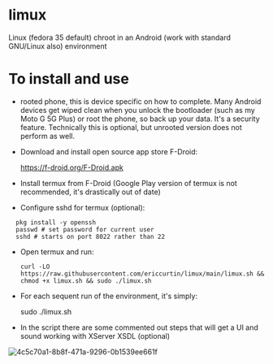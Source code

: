 # limux

Linux (fedora 35 default) chroot in an Android (work with standard GNU/Linux also)  environment

# To install and use

- rooted phone, this is device specific on how to complete. Many Android devices get wiped clean when you unlock the bootloader (such as my Moto G 5G Plus) or root the phone, so back up your data. It's a security feature. Technically this is optional, but unrooted version does not perform as well.

- Download and install open source app store F-Droid:

  https://f-droid.org/F-Droid.apk

- Install termux from F-Droid (Google Play version of termux is not recommended, it's drastically out of date)

- Configure sshd for termux (optional):

```
  pkg install -y openssh
  passwd # set password for current user
  sshd # starts on port 8022 rather than 22
```

- Open termux and run:

  `curl -LO https://raw.githubusercontent.com/ericcurtin/limux/main/limux.sh && chmod +x limux.sh && sudo ./limux.sh`

- For each sequent run of the environment, it's simply:

  sudo ./limux.sh

- In the script there are some commented out steps that will get a UI and sound working with XServer XSDL (optional)

![4c5c70a1-8b8f-471a-9296-0b1539ee661f](https://user-images.githubusercontent.com/1694275/148059048-5ecb2416-51fd-40d8-bf89-7b9e9e8c0a4a.png)

